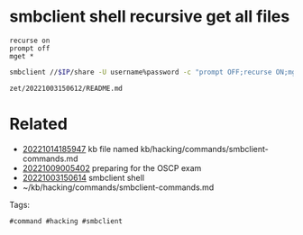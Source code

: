 # smbclient shell recursive get all files
```
recurse on
prompt off
mget *
```
```bash
smbclient //$IP/share -U username%password -c "prompt OFF;recurse ON;mget *"
```

` zet/20221003150612/README.md `

# Related

- [20221014185947](/zet/20221014185947/README.md) kb file named kb/hacking/commands/smbclient-commands.md
- [20221009005402](/zet/20221009005402/README.md) preparing for the OSCP exam
- [20221003150614](/zet/20221003150614/README.md) smbclient shell
- ~/kb/hacking/commands/smbclient-commands.md

Tags:

    #command #hacking #smbclient 
